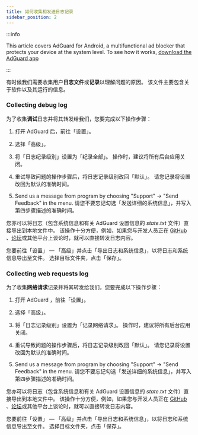 ```yaml
---
title: 如何收集和发送日志记录
sidebar_position: 2
---
```


:::info

This article covers AdGuard for Android, a multifunctional ad blocker that protects your device at the system level. To see how it works, [download the AdGuard app](https://adguard.com/download.html?auto=true)

:::

有时候我们需要收集用户**日志文件**或**记录**以理解问题的原因。 该文件主要包含关于软件以及其运行的信息。

### Collecting debug log

为了收集**调试**日志并将其转发给我们，您要完成以下操作步骤：

1. 打开 AdGuard 后，前往「设置」。

2. 选择「高级」。

3. 将「日志纪录级别」设置为「纪录全部」。 操作时，建议将所有后台应用关闭。

4. 重试导致问题的操作步骤后，将日志记录级别改回「默认」。 请您记录将设置改回为默认的准确时间。

5. Send us a message from program by choosing "Support" → "Send Feedback" in the menu. 请您不要忘记勾选「发送详细的系统信息」，并写入第四步骤描述的准确时间。

您亦可以将日志（包含系统信息和有关 AdGuard 设置信息的 *state.txt* 文件）直接导出到本地文件中。 该操作十分方便，例如，如果您与开发人员正在 [GitHub](https://github.com/AdguardTeam/AdguardForAndroid/issues) 、[论坛](https://forum.adguard.com/)或其他平台上谈论时，就可以直接转发日志内容。

您要前往「设置」 — 「高级」并点击「导出日志和系统信息」，以将日志和系统信息导出至文件。 选择目标文件夹，点击「保存」。

### Collecting web requests log

为了收集**网络请求**记录并将其转发给我们，您要完成以下操作步骤：

1. 打开 AdGuard ，前往「设置」。

2. 选择「高级」。

3. 将「日志记录级别」设置为「记录网络请求」。 操作时，建议将所有后台应用关闭。

4. 重试导致问题的操作步骤后，将日志记录级别改回「默认」。 请您记录将设置改回为默认的准确时间。

5. Send us a message from program by choosing "Support" → "Send Feedback" in the menu. 请您不要忘记勾选「发送详细的系统信息」，并写入第四步骤描述的准确时间。

您亦可以将日志（包含系统信息和有关 AdGuard 设置信息的 *state.txt* 文件）直接导出到本地文件中。 该操作十分方便，例如，如果您与开发人员正在 [GitHub](https://github.com/AdguardTeam/AdguardForAndroid/issues) 、[论坛](https://forum.adguard.com/)或其他平台上谈论时，就可以直接转发日志内容。

您要前往「设置」 — 「高级」并点击「导出日志和系统信息」，以将日志和系统信息导出至文件。 选择目标文件夹，点击「保存」。
